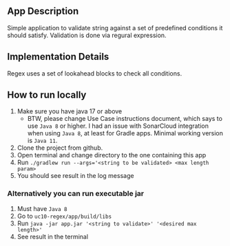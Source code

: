 ## App Description

Simple application to validate string against a set of predefined conditions it
should satisfy. Validation is done via regural expression.

## Implementation Details

Regex uses a set of lookahead blocks to check all conditions.

## How to run locally

1. Make sure you have java 17 or above
    * BTW, please change Use Case instructions document, which says to use `Java 8` or higher.
      I had an issue with SonarCloud integration when using `Java 8`, at least for Gradle apps. Minimal working version
      is `Java 11`.
2. Clone the project from github.
3. Open terminal and change directory to the one containing this app
4. Run `./gradlew run --args='<string to be validated> <max length param>`
5. You should see result in the log message

### Alternatively you can run executable jar

1. Must have `Java 8`
2. Go to `uc10-regex/app/build/libs`
3. Run `java -jar app.jar '<string to validate>' '<desired max length>'`
4. See result in the terminal